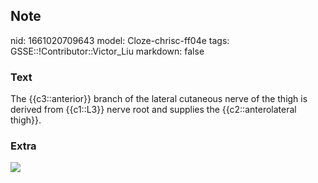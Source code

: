 ## Note
nid: 1661020709643
model: Cloze-chrisc-ff04e
tags: GSSE::!Contributor::Victor_Liu
markdown: false

### Text
The {{c3::anterior}} branch of the lateral cutaneous nerve of the thigh is derived from {{c1::L3}} nerve root and supplies the {{c2::anterolateral thigh}}.

### Extra
<img src="paste-38ef46140282c13c64844b64b0da123b2bc67322.jpg">
